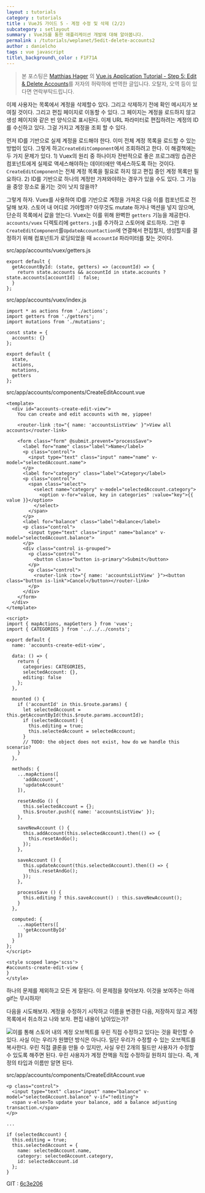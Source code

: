 ```yaml
---
layout : tutorials
category : tutorials
title : VueJS 가이드 5 - 계정 수정 및 삭제 (2/2)
subcategory : setlayout
summary : VueJS를 통한 애플리케이션 개발에 대해 알아봅니다.
permalink : /tutorials/weplanet/5edit-delete-accounts2
author : danielcho
tags : vue javascript
title\_background\_color : F1F71A
---
```




> 본 포스팅은 [Matthias Hager](https://matthiashager.com) 의 [Vue.js Application Tutorial - Step 5: Edit & Delete Accounts](https://matthiashager.com/complete-vuejs-application-tutorial/edit-delete-accounts)를 저자의 허락하에 번역한 글입니다. 오탈자, 오역 등이 있다면 연락부탁드립니다.



이제 사용자는 목록에서 계정을 삭제할수 있다. 그리고 삭제하기 전에 확인 메시지가 보여질 것이다. 그리고 편집 페이지로 이동할 수 있다. 그 페이지는 계정을 로드하지 않고 생성 페이지와 같은 빈 양식으로 표시된다. 이제 URL 파라미터로 편집하려는 계정의 ID를 수신하고 있다. 그걸 가지고 계정을 조회 할 수 있다.

 

먼저 ID를 기반으로 실제 계정을 로드해야 한다. 이미 전체 계정 목록을 로드할 수 있는 방법이 있다. 그렇게 하고`CreateEditComponent`에서 조회하려고 한다. 이 해결책에는 두 가지 문제가 있다. 1) Vuex의 원리 중 하나이자 전반적으로 좋은 프로그래밍 습관은 컴포넌트에게 실제로 액세스해야하는 데이터에만 액세스하도록 하는 것이다. `CreateEditComponent`는 전체 계정 목록을 필요로 하지 않고 편집 중인 계정 목록만 필요하다. 2) ID를 기반으로 하나의 계정만 가져와야하는 경우가 있을 수도 있다. 그 기능을 중앙 장소로 옮기는 것이 낫지 않을까?

 

그렇게 하자. Vuex를 사용하여 ID를 기반으로 계정을 가져온 다음 이를 컴포넌트로 전달해 보자. 스토어 내 어디로 가야할까? 아무것도 mutate 하거나 액션을 넣지 않으며, 단순히 목록에서 값을 얻는다. Vuex는 이를 위해 완벽한 `getters` 기능을 제공한다. `accounts/vuex` 디렉토리에 `getters.js`를 추가하고 스토어에 로드하자. 그런 후 `CreateEditComponent`를`UpdateAccountaction`에 연결해서 편집할지, 생성할지를 결정하기 위해 컴포넌트가 로딩되었을 때 `accountId` 파라미터를 찾는 것이다.



src/app/accounts/vuex/getters.js

```
export default {
  getAccountById: (state, getters) => (accountId) => {
    return state.accounts && accountId in state.accounts ? state.accounts[accountId] : false;
  }
};
```



src/app/accounts/vuex/index.js

```
import * as actions from './actions';
import getters from './getters';
import mutations from './mutations';

const state = {
  accounts: {}
};

export default {
  state,
  actions,
  mutations,
  getters
};
```



src/app/accounts/components/CreateEditAccount.vue

```
<template>
  <div id="accounts-create-edit-view">
    You can create and edit accounts with me, yippee!

    <router-link :to="{ name: 'accountsListView' }">View all accounts</router-link>

    <form class="form" @submit.prevent="processSave">
      <label for="name" class="label">Name</label>
      <p class="control">
        <input type="text" class="input" name="name" v-model="selectedAccount.name">
      </p>
      <label for="category" class="label">Category</label>
      <p class="control">
        <span class="select">
          <select name="category" v-model="selectedAccount.category">
            <option v-for="value, key in categories" :value="key">{{ value }}</option>
          </select>
        </span>
      </p>
      <label for="balance" class="label">Balance</label>
      <p class="control">
        <input type="text" class="input" name="balance" v-model="selectedAccount.balance">
      </p>
      <div class="control is-grouped">
        <p class="control">
          <button class="button is-primary">Submit</button>
        </p>
        <p class="control">
          <router-link :to="{ name: 'accountsListView' }"><button class="button is-link">Cancel</button></router-link>
        </p>
      </div>
    </form>
  </div>
</template>

<script>
import { mapActions, mapGetters } from 'vuex';
import { CATEGORIES } from '../../../consts';

export default {
  name: 'accounts-create-edit-view',

  data: () => {
    return {
      categories: CATEGORIES,
      selectedAccount: {},
      editing: false
    };
  },

  mounted () {
    if ('accountId' in this.$route.params) {
      let selectedAccount = this.getAccountById(this.$route.params.accountId);
      if (selectedAccount) {
        this.editing = true;
        this.selectedAccount = selectedAccount;
      }
      // TODO: the object does not exist, how do we handle this scenario?
    }
  },

  methods: {
    ...mapActions([
      'addAccount',
      'updateAccount'
    ]),

    resetAndGo () {
      this.selectedAccount = {};
      this.$router.push({ name: 'accountsListView' });
    },

    saveNewAccount () {
      this.addAccount(this.selectedAccount).then(() => {
        this.resetAndGo();
      });
    },

    saveAccount () {
      this.updateAccount(this.selectedAccount).then(() => {
        this.resetAndGo();
      });
    },

    processSave () {
      this.editing ? this.saveAccount() : this.saveNewAccount();
    }
  },

  computed: {
    ...mapGetters([
      'getAccountById'
    ])
  }
};
</script>

<style scoped lang='scss'>
#accounts-create-edit-view {
}
</style>
```



하나의 문제를 제외하고 모든 게 잘된다. 이 문제점을 찾아보자. 이것을 보여주는 아래 gif는 무시하자! 



다음을 시도해보자. 계정을 수정하기 시작하고 이름을 변경한 다음, 저장하지 않고 계정 목록에서 취소하고 나와 보자. 편집 내용이 남아있는가?



![](https://matthiashager.com/user/pages/complete-vuejs-application-tutorial/edit-delete-accounts/budgeterbium-editing-store-object.gif)이를 통해 스토어 내의 계정 오브젝트를 우린 직접 수정하고 있다는 것을 확인할 수 있다. 사실 이는 우리가 원했던 방식은 아니다. 일단 우리가 수정할 수 있는 오브젝트를 복사한다. 우린 직접 클론을 만들 수 있지만, 사실 우린 2개의 필드만 사용자가 수정할 수 있도록 해주면 된다. 우린 사용자가 계정 잔액을 직접 수정하길 원하지 않는다. 즉, 계정의 타입과 이름만 알면 된다. 



src/app/accounts/components/CreateEditAccount.vue

```
<p class="control">
  <input type="text" class="input" name="balance" v-model="selectedAccount.balance" v-if="!editing">
  <span v-else>To update your balance, add a balance adjusting transaction.</span>
</p>

...

if (selectedAccount) {
  this.editing = true;
  this.selectedAccount = {
    name: selectedAccount.name,
    category: selectedAccount.category,
    id: selectedAccount.id
  };
}
```



GIT : [6c3e206](https://github.com/matthiaswh/budgeterbium/commit/6c3e2069912247509aa48f10c17fdbc606d2664e)